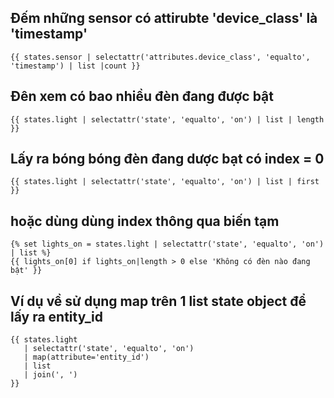 ## Đếm những sensor có attirubte 'device_class' là 'timestamp' 
```
{{ states.sensor | selectattr('attributes.device_class', 'equalto', 'timestamp') | list |count }}
```

## Đên xem có bao nhiều đèn đang được bật
```
{{ states.light | selectattr('state', 'equalto', 'on') | list | length }}
```
## Lấy ra bóng bóng đèn đang dược bạt có index = 0
```
{{ states.light | selectattr('state', 'equalto', 'on') | list | first }}
```
## hoặc dùng dùng index thông qua biến tạm
```
{% set lights_on = states.light | selectattr('state', 'equalto', 'on') | list %}
{{ lights_on[0] if lights_on|length > 0 else 'Không có đèn nào đang bật' }}
```

## Ví dụ về sử dụng map trên 1 list state object để lấy ra entity_id
```
{{ states.light 
   | selectattr('state', 'equalto', 'on') 
   | map(attribute='entity_id') 
   | list 
   | join(', ')
}}

```

